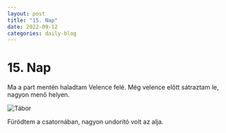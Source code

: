 ```yaml
---
layout: post
title: "15. Nap"
date: 2022-09-12
categories: daily-blog
---
```


# 15. Nap

Ma a part mentén haladtam Velence felé. 
Még velence előtt sátraztam le, nagyon menő helyen. 

![Tábor](/day15camp.jpg)

Fürödtem a csatornában, nagyon undorító volt az alja.
